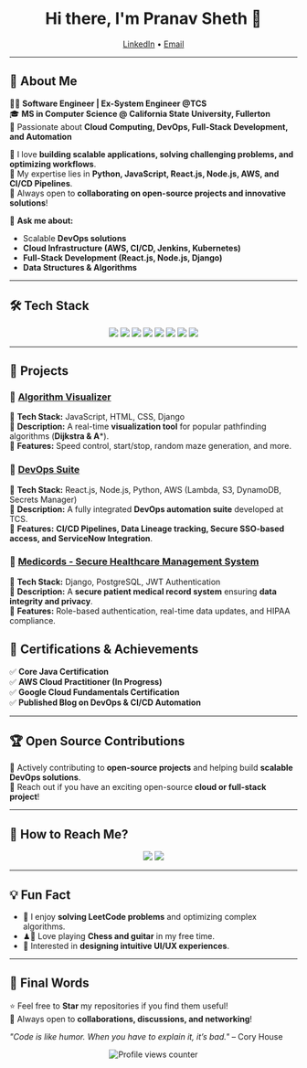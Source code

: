 <h1 align="center">Hi there, I'm Pranav Sheth 👋</h1>

<p align="center">
  <a href="https://www.linkedin.com/in/pranavsheth18/">LinkedIn</a> •
  <!--<a href="https://pranavsheth18.github.io/">Portfolio</a> •-->
  <a href="mailto:pranavns18@gmail.com">Email</a>
</p>

---

## 🚀 About Me

👨‍💻 **Software Engineer | Ex-System Engineer @TCS**  
🎓 **MS in Computer Science @ California State University, Fullerton**  
🌟 Passionate about **Cloud Computing, DevOps, Full-Stack Development, and Automation**  

🔹 I love **building scalable applications, solving challenging problems, and optimizing workflows**.  
🔹 My expertise lies in **Python, JavaScript, React.js, Node.js, AWS, and CI/CD Pipelines**.  
🔹 Always open to **collaborating on open-source projects and innovative solutions**!  

💬 **Ask me about:**  
- Scalable **DevOps solutions**  
- **Cloud Infrastructure (AWS, CI/CD, Jenkins, Kubernetes)**  
- **Full-Stack Development (React.js, Node.js, Django)**  
- **Data Structures & Algorithms**  

---

## 🛠 Tech Stack

<p align="center">
  <img src="https://img.shields.io/badge/Python-%233776AB.svg?style=for-the-badge&logo=python&logoColor=white"/>
  <img src="https://img.shields.io/badge/JavaScript-%23F7DF1E.svg?style=for-the-badge&logo=javascript&logoColor=black"/>
  <img src="https://img.shields.io/badge/React-%2361DAFB.svg?style=for-the-badge&logo=react&logoColor=black"/>
  <img src="https://img.shields.io/badge/Node.js-%23339933.svg?style=for-the-badge&logo=node.js&logoColor=white"/>
  <img src="https://img.shields.io/badge/AWS-%23FF9900.svg?style=for-the-badge&logo=amazon-aws&logoColor=white"/>
  <img src="https://img.shields.io/badge/Django-%23092E20.svg?style=for-the-badge&logo=django&logoColor=white"/>
  <img src="https://img.shields.io/badge/PostgreSQL-%23336791.svg?style=for-the-badge&logo=postgresql&logoColor=white"/>
  <img src="https://img.shields.io/badge/Git-%23F05032.svg?style=for-the-badge&logo=git&logoColor=white"/>
</p>

---

## 📌 Projects

### 🚀 [Algorithm Visualizer](https://github.com/PranavSheth18/algorithm-visualizer)
🔹 **Tech Stack:** JavaScript, HTML, CSS, Django  
🔹 **Description:** A real-time **visualization tool** for popular pathfinding algorithms (**Dijkstra & A***).  
🔹 **Features:** Speed control, start/stop, random maze generation, and more.

### 🚀 [DevOps Suite](https://github.com/PranavSheth18/DevOps-Suite)
🔹 **Tech Stack:** React.js, Node.js, Python, AWS (Lambda, S3, DynamoDB, Secrets Manager)  
🔹 **Description:** A fully integrated **DevOps automation suite** developed at TCS.  
🔹 **Features:** **CI/CD Pipelines, Data Lineage tracking, Secure SSO-based access, and ServiceNow Integration**.  

### 🚀 [Medicords - Secure Healthcare Management System](https://github.com/PranavSheth18/Medicords)
🔹 **Tech Stack:** Django, PostgreSQL, JWT Authentication  
🔹 **Description:** A **secure patient medical record system** ensuring **data integrity and privacy**.  
🔹 **Features:** Role-based authentication, real-time data updates, and HIPAA compliance.

<!---

## 📊 GitHub Stats

<p align="center">
  <img src="https://github-readme-stats.vercel.app/api?username=PranavSheth18&show_icons=true&theme=radical" alt="Pranav's GitHub Stats"/>
  <br/>
  <img src="https://github-readme-streak-stats.herokuapp.com/?user=PranavSheth18&theme=radical" alt="GitHub Streak"/>
  <br/>
  <img src="https://github-readme-stats.vercel.app/api/top-langs/?username=PranavSheth18&layout=compact&theme=radical" alt="Top Languages"/>
</p>

--->

## 📜 Certifications & Achievements

✅ **Core Java Certification**  
✅ **AWS Cloud Practitioner (In Progress)**  
✅ **Google Cloud Fundamentals Certification**  
✅ **Published Blog on DevOps & CI/CD Automation**  

---

## 🏆 Open Source Contributions
🚀 Actively contributing to **open-source projects** and helping build **scalable DevOps solutions**.  
📢 Reach out if you have an exciting open-source **cloud or full-stack project**!

---

## 📌 How to Reach Me?

<p align="center">
  <a href="mailto:pranavns18@gmail.com"><img src="https://img.shields.io/badge/Email-D14836?style=for-the-badge&logo=gmail&logoColor=white"/></a>
  <a href="https://www.linkedin.com/in/pranavsheth18/"><img src="https://img.shields.io/badge/LinkedIn-0077B5?style=for-the-badge&logo=linkedin&logoColor=white"/></a>
  <!--<a href="https://github.com/PranavSheth18"><img src="https://img.shields.io/badge/GitHub-100000?style=for-the-badge&logo=github&logoColor=white"/></a>-->
</p>

---

## 💡 Fun Fact

- 🚀 I enjoy **solving LeetCode problems** and optimizing complex algorithms.  
- ♟🎸 Love playing **Chess and guitar** in my free time.  
- 🎨 Interested in **designing intuitive UI/UX experiences**.

---

## **🔹 Final Words**
⭐ Feel free to **Star** my repositories if you find them useful!  
📌 Always open to **collaborations, discussions, and networking**!  

_"Code is like humor. When you have to explain it, it’s bad."_ – Cory House  

<p align="center">
  <img src="https://komarev.com/ghpvc/?username=PranavSheth18&label=Profile+Views&color=blue&style=plastic" alt="Profile views counter">
</p>

